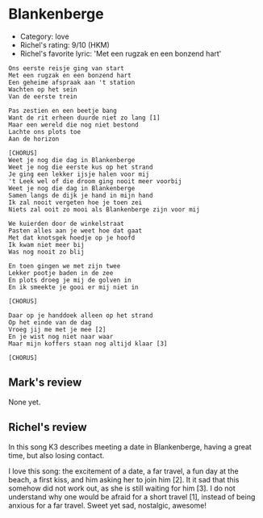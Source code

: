 # Blankenberge

 * Category: love
 * Richel's rating: 9/10 (HKM)
 * Richel's favorite lyric: 'Met een rugzak en een bonzend hart'

```
Ons eerste reisje ging van start
Met een rugzak en een bonzend hart
Een geheime afspraak aan 't station
Wachten op het sein
Van de eerste trein

Pas zestien en een beetje bang
Want de rit erheen duurde niet zo lang [1]
Maar een wereld die nog niet bestond
Lachte ons plots toe
Aan de horizon

[CHORUS]
Weet je nog die dag in Blankenberge
Weet je nog die eerste kus op het strand
Je ging een lekker ijsje halen voor mij
't Leek wel of die droom ging nooit meer voorbij
Weet je nog die dag in Blankenberge
Samen langs de dijk je hand in mijn hand
Ik zal nooit vergeten hoe je toen zei
Niets zal ooit zo mooi als Blankenberge zijn voor mij

We kuierden door de winkelstraat
Pasten alles aan je weet hoe dat gaat
Met dat knotsgek hoedje op je hoofd
Ik kwam niet meer bij
Was nog nooit zo blij

En toen gingen we met zijn twee
Lekker pootje baden in de zee
En plots droeg je mij de golven in
En ik smeekte je gooi er mij niet in

[CHORUS]

Daar op je handdoek alleen op het strand
Op het einde van de dag
Vroeg jij me met je mee [2]
En je wist nog niet naar waar
Maar mijn koffers staan nog altijd klaar [3]

[CHORUS]
```

## Mark's review

None yet.

## Richel's review

In this song K3 describes meeting a date in Blankenberge, having a great time, but also losing contact.

I love this song: the excitement of a date, a far travel, a fun day at the beach, a first kiss, and him asking her to join him [2]. It it sad that this somehow did not work out, as she is still waiting for him [3]. I do not understand why one would be afraid for a short travel [1], instead of being anxious for a far travel. Sweet yet sad, nostalgic, awesome!
